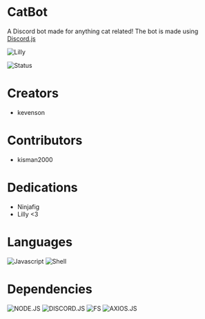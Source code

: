 # CatBot
A Discord bot made for anything cat related! The bot is made using [Discord.js](https://discord.js.org/#/)

![Lilly](https://cdn.discordapp.com/attachments/973719071352823838/973720104007237672/279936345_422397323222930_7232341584016774401_n.png)

![Status](https://discord.c99.nl/widget/theme-4/975222574667665468.png)

# Creators
* kevenson

# Contributors
* kisman2000

# Dedications
* Ninjafig
* Lilly <3

# Languages
![Javascript](https://img.shields.io/badge/Javascript-323330?style=for-the-badge&logo=javascript)
![Shell](https://img.shields.io/badge/shell-323330?style=for-the-badge&logo=Shell)

# Dependencies
![NODE.JS](https://img.shields.io/badge/NODE-JS-darkgreen?style=for-the-badge&logo=node.js)
![DISCORD.JS](https://img.shields.io/badge/discord-js-informational?style=for-the-badge&logo=discord)
![FS](https://img.shields.io/badge/FS-JS-yellow?style=for-the-badge&logo=javascript)
![AXIOS.JS](https://img.shields.io/badge/AXIOS-JS-yellow?style=for-the-badge&logo=javascript)
